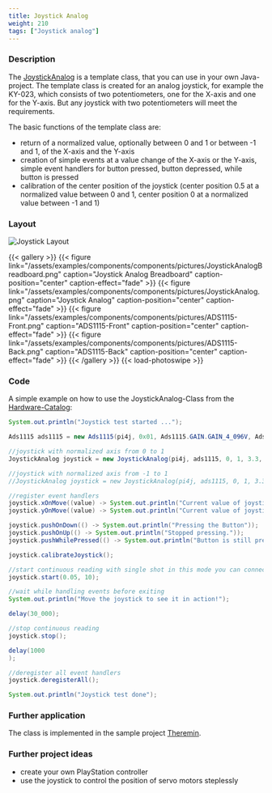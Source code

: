 ```yaml
---
title: Joystick Analog
weight: 210
tags: ["Joystick analog"]
---
```


### Description

The [JoystickAnalog](https://github.com/Pi4J/pi4j-example-components/tree/main/src/main/java/com/pi4j/catalog/components/JoystickAnalog.java) is a template class, that you can use in your own Java-project.
The template class is created for an analog joystick, for example the KY-023, which consists of two potentiometers, one for the X-axis and one for the Y-axis. But any joystick with two potentiometers will meet the requirements.

The basic functions of the template class are:
* return of a normalized value, optionally between 0 and 1 or between -1 and 1, of the X-axis and the Y-axis
* creation of simple events at a value change of the X-axis or the Y-axis, simple event handlers for button pressed, button depressed, while button is pressed
* calibration of the center position of the joystick (center position 0.5 at a normalized value between 0 and 1, center position 0 at a normalized value between -1 and 1)

### Layout

![Joystick Layout](/assets/examples/components/components/Layout-JoystickAnalog.png)

{{< gallery >}}
{{< figure link="/assets/examples/components/components/pictures/JoystickAnalogBreadboard.png" caption="Joystick Analog Breadboard" caption-position="center" caption-effect="fade" >}}
{{< figure link="/assets/examples/components/components/pictures/JoystickAnalog.png" caption="Joystick Analog" caption-position="center" caption-effect="fade" >}}
{{< figure link="/assets/examples/components/components/pictures/ADS1115-Front.png" caption="ADS1115-Front" caption-position="center" caption-effect="fade" >}}
{{< figure link="/assets/examples/components/components/pictures/ADS1115-Back.png" caption="ADS1115-Back" caption-position="center" caption-effect="fade" >}}
{{< /gallery >}}
{{< load-photoswipe >}}

### Code

A simple example on how to use the JoystickAnalog-Class from the [Hardware-Catalog](https://github.com/Pi4J/pi4j-example-components):

```java
System.out.println("Joystick test started ...");

Ads1115 ads1115 = new Ads1115(pi4j, 0x01, Ads1115.GAIN.GAIN_4_096V, Ads1115.ADDRESS.GND, 4);

//joystick with normalized axis from 0 to 1
JoystickAnalog joystick = new JoystickAnalog(pi4j, ads1115, 0, 1, 3.3, true, PIN.D26);

//joystick with normalized axis from -1 to 1
//JoystickAnalog joystick = new JoystickAnalog(pi4j, ads1115, 0, 1, 3.3, false, PIN.D26);

//register event handlers
joystick.xOnMove((value) -> System.out.println("Current value of joystick x axis is: " + String.format("%.3f", value)));
joystick.yOnMove((value) -> System.out.println("Current value of joystick y axis is: " + String.format("%.3f", value)));

joystick.pushOnDown(() -> System.out.println("Pressing the Button"));
joystick.pushOnUp(() -> System.out.println("Stopped pressing."));
joystick.pushWhilePressed(() -> System.out.println("Button is still pressed."), 1000);

joystick.calibrateJoystick();

//start continuous reading with single shot in this mode you can connect up to 4 devices to the analog module
joystick.start(0.05, 10);

//wait while handling events before exiting
System.out.println("Move the joystick to see it in action!");

delay(30_000);

//stop continuous reading
joystick.stop();

delay(1000
);

//deregister all event handlers
joystick.deregisterAll();

System.out.println("Joystick test done");
```

### Further application

The class is implemented in the sample project [Theremin](https://github.com/DieterHolz/RaspPiTheremin).

### Further project ideas

- create your own PlayStation controller
- use the joystick to control the position of servo motors steplessly
